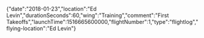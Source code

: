 {"date":"2018-01-23","location":"Ed Levin","durationSeconds":60,"wing":"Training","comment":"First Takeoffs","launchTime":1516665600000,"flightNumber":1,"type":"flightlog","flying-location":"Ed Levin"}
